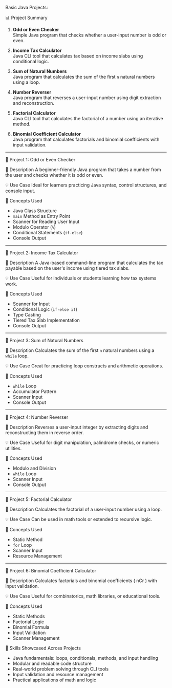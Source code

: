 Basic Java Projects:

 📊 Project Summary

1. **Odd or Even Checker**  
   Simple Java program that checks whether a user-input number is odd or even.

2. **Income Tax Calculator**  
   Java CLI tool that calculates tax based on income slabs using conditional logic.

3. **Sum of Natural Numbers**  
   Java program that calculates the sum of the first `n` natural numbers using a loop.

4. **Number Reverser**  
   Java program that reverses a user-input number using digit extraction and reconstruction.

5. **Factorial Calculator**  
   Java CLI tool that calculates the factorial of a number using an iterative method.

6. **Binomial Coefficient Calculator**  
   Java program that calculates factorials and binomial coefficients with input validation.

---

 📁 Project 1: Odd or Even Checker

 📝 Description
A beginner-friendly Java program that takes a number from the user and checks whether it is odd or even.

 💡 Use Case
Ideal for learners practicing Java syntax, control structures, and console input.

 🧠 Concepts Used
- Java Class Structure  
- `main` Method as Entry Point  
- Scanner for Reading User Input  
- Modulo Operator (`%`)  
- Conditional Statements (`if-else`)  
- Console Output

---

 📁 Project 2: Income Tax Calculator

 📝 Description
A Java-based command-line program that calculates the tax payable based on the user's income using tiered tax slabs.

 💡 Use Case
Useful for individuals or students learning how tax systems work.

 🧠 Concepts Used
- Scanner for Input  
- Conditional Logic (`if-else if`)  
- Type Casting  
- Tiered Tax Slab Implementation  
- Console Output

---

 📁 Project 3: Sum of Natural Numbers

 📝 Description
Calculates the sum of the first `n` natural numbers using a `while` loop.

 💡 Use Case
Great for practicing loop constructs and arithmetic operations.

 🧠 Concepts Used
- `while` Loop  
- Accumulator Pattern  
- Scanner Input  
- Console Output

---

 📁 Project 4: Number Reverser

 📝 Description
Reverses a user-input integer by extracting digits and reconstructing them in reverse order.

 💡 Use Case
Useful for digit manipulation, palindrome checks, or numeric utilities.

 🧠 Concepts Used
- Modulo and Division  
- `while` Loop  
- Scanner Input  
- Console Output

---

 📁 Project 5: Factorial Calculator

 📝 Description
Calculates the factorial of a user-input number using a loop.

 💡 Use Case
Can be used in math tools or extended to recursive logic.

 🧠 Concepts Used
- Static Method  
- `for` Loop  
- Scanner Input  
- Resource Management

---

 📁 Project 6: Binomial Coefficient Calculator

 📝 Description
Calculates factorials and binomial coefficients \( nCr \) with input validation.

 💡 Use Case
Useful for combinatorics, math libraries, or educational tools.

 🧠 Concepts Used
- Static Methods  
- Factorial Logic  
- Binomial Formula  
- Input Validation  
- Scanner Management



 🧠 Skills Showcased Across Projects

- Java fundamentals: loops, conditionals, methods, and input handling  
- Modular and readable code structure  
- Real-world problem solving through CLI tools  
- Input validation and resource management  
- Practical applications of math and logic

